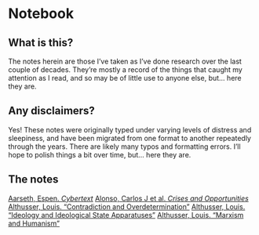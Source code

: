 # Notebook


## What is this?

The notes herein are those I’ve taken as I’ve done research over the last couple of decades. They’re mostly a record of the things that caught my attention as I read, and so may be of little use to anyone else, but… here they are.


## Any disclaimers?

Yes! These notes were originally typed under varying levels of distress and sleepiness, and have been migrated from one format to another repeatedly through the years. There are likely many typos and formatting errors. I’ll hope to polish things a bit over time, but… here they are.

## The notes

[Aarseth, Espen. *Cybertext*](pages/aarseth.md)
[Alonso, Carlos J et al. *Crises and Opportunities*](pages/alonso.md)
[Althusser, Louis. “Contradiction and Overdetermination”](pages/althusser1.md)
[Althusser, Louis. “Ideology and Ideological State Apparatuses”](pages/althusser2.md)
[Althusser, Louis. “Marxism and Humanism”](pages/althusser3.md)

